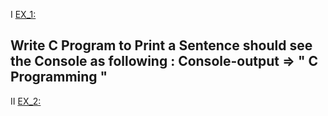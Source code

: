 Ⅰ [EX_1:](https://github.com/Moataz-Elhawary/Mastering-Embedded-System/blob/master/Unit_2_C_Programming/1_C_Basics/Assignments/EX_1.c)

Write C Program to Print a Sentence
should see the Console as following :
Console-output => " C Programming "
--------------------------------
Ⅱ [EX_2:]()

